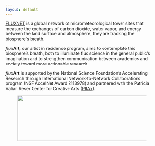 ```yaml
---
layout: default
---
```


<a href = "https://fluxnet.org/">FLUXNET</a> is a global network of micrometeorological tower sites that measure the exchanges of carbon dioxide, water vapor, and energy between the land surface and atmosphere, they are tracking the biosphere's breath. 

 <i>flux</i><b>Art</b>, our artist in residence program, aims to contemplate this biosphere’s breath, both to illuminate flux science in the general public’s imagination and to strengthen communication between academics and society toward more actionable research. 

<i>flux</i><b>Art</b> is supported by the National Science Foundation’s Accelerating Research through International Network-to-Network Collaborations program (NSF AccelNet Award 2113978) and partnered with the Patricia Valian Reser Center for Creative Arts (<a href = "https://prax.oregonstate.edu/">PRAx</a>). 


<figure>
  <img src="https://fluxnetart.github.io/images/logos.png" class="center" height="150" width="631">
</figure>

<!-- 
Our understanding of climate change depends on our understanding of ecosystem fluxes—how things like carbon, water, and energy move between the Earth (the biosphere) and the air (the atmosphere). These fluxes are regulated by ecosystem processes including photosynthesis and evapotranspiration and are also affected by human activities and natural disturbances including agriculture, burning of fossil fuels, drought and fire. 
Scientists around the world have set up nearly 1,000 towers instrumented to constantly collect data about carbon, water, and energy exchanges between the Earth and the air – they are observing how the biosphere breathes. The key measurement technique used to collect these flux data is called eddy covariance (https://www.youtube.com-/watch?v=CR4Anc8Mkas). It is the gold standard to measure total fluxes at the ecosystem scale without probing every plant and inch of soil on the landscape. There are eddy covariance towers in forests, grassland, croplands, wetlands, shrublands, savannas and the ocean in North America, Europe, Asia, South America, Africa. All of this data is shared through a global ‘network of networks’ called FLUXNET (https://fluxnet.org/) with a mission to facilitate collaboration and data sharing.
FLUXNET is much more than its datasets. It is a scientific community dedicated to understanding and communicating how ecosystems function and how Earth systems are changing. Having flux data in one place allows scientists to do big-picture thinking about climate change and develop Earth systems and climate models. Scientists also partner and engage with stakeholders to address applied environmental challenges with more local societal benefits. FLUXNET data and models are used to inform local and international ecosystem management efforts and climate change adaptation and mitigation strategies.
-->